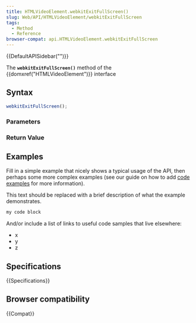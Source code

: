 ```yaml
---
title: HTMLVideoElement.webkitExitFullScreen()
slug: Web/API/HTMLVideoElement/webkitExitFullScreen
tags:
  - Method
  - Reference
browser-compat: api.HTMLVideoElement.webkitExitFullScreen
---
```

{{DefaultAPISidebar("")}}

The **`webkitExitFullScreen()`** method of the {{domxref("HTMLVideoElement")}} interface 

## Syntax

```js
webkitExitFullScreen();
```

### Parameters



### Return Value



## Examples

Fill in a simple example that nicely shows a typical usage of the API, then perhaps some more complex examples (see our guide on how to add [code examples](/en-US/docs/MDN/Contribute/Structures/Code_examples) for more information).

This text should be replaced with a brief description of what the example demonstrates.

```js
my code block
```

And/or include a list of links to useful code samples that live elsewhere:

*   x
*   y
*   z

## Specifications

{{Specifications}}

## Browser compatibility

{{Compat}}

